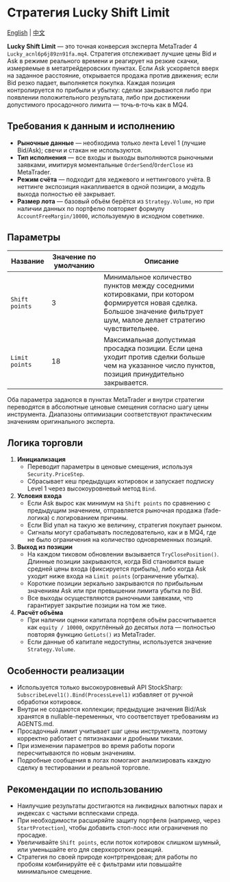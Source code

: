 # Стратегия Lucky Shift Limit
[English](README.md) | [中文](README_cn.md)

**Lucky Shift Limit** — это точная конверсия эксперта MetaTrader 4 `Lucky_acnl6p6j89zn91fa.mq4`. Стратегия отслеживает лучшие цены Bid и Ask в режиме реального времени и реагирует на резкие скачки, измеряемые в метатрейдеровских пунктах. Если Ask ускоряется вверх на заданное расстояние, открывается продажа против движения; если Bid резко падает, выполняется покупка. Каждая позиция контролируется по прибыли и убытку: сделки закрываются либо при появлении положительного результата, либо при достижении допустимого просадочного лимита — точь‑в‑точь как в MQ4.

## Требования к данным и исполнению

- **Рыночные данные** — необходима только лента Level 1 (лучшие Bid/Ask); свечи и стакан не используются.
- **Тип исполнения** — все входы и выходы выполняются рыночными заявками, имитируя моментальные `OrderSend`/`OrderClose` из MetaTrader.
- **Режим счёта** — подходит для хеджевого и неттингового учёта. В неттинге экспозиция накапливается в одной позиции, а модуль выхода полностью её закрывает.
- **Размер лота** — базовый объём берётся из `Strategy.Volume`, но при наличии данных по портфелю повторяет формулу `AccountFreeMargin/10000`, используемую в исходном советнике.

## Параметры

| Название | Значение по умолчанию | Описание |
| --- | --- | --- |
| `Shift points` | 3 | Минимальное количество пунктов между соседними котировками, при котором формируется новая сделка. Большое значение фильтрует шум, малое делает стратегию чувствительнее. |
| `Limit points` | 18 | Максимальная допустимая просадка позиции. Если цена уходит против сделки больше чем на указанное число пунктов, позиция принудительно закрывается. |

Оба параметра задаются в пунктах MetaTrader и внутри стратегии переводятся в абсолютные ценовые смещения согласно шагу цены инструмента. Диапазоны оптимизации соответствуют практическим значениям оригинального эксперта.

## Логика торговли

1. **Инициализация**
   - Переводит параметры в ценовые смещения, используя `Security.PriceStep`.
   - Сбрасывает кеш предыдущих котировок и запускает подписку Level 1 через высокоуровневый метод `Bind`.
2. **Условия входа**
   - Если Ask вырос как минимум на `Shift points` по сравнению с предыдущим значением, отправляется рыночная продажа (fade-логика) с логированием причины.
   - Если Bid упал на такую же величину, стратегия покупает рынком.
   - Сигналы могут срабатывать последовательно, как и в MQ4, где не было ограничения на количество одновременных позиций.
3. **Выход из позиции**
   - На каждом тиковом обновлении вызывается `TryClosePosition()`. Длинные позиции закрываются, когда Bid становится выше средней цены входа (фиксируется прибыль), либо когда Ask уходит ниже входа на `Limit points` (ограничение убытка).
   - Короткие позиции зеркально закрываются по прибыльным значениям Ask или при превышении лимита убытка по Bid.
   - Все выходы осуществляются рыночными заявками, что гарантирует закрытие позиции на том же тике.
4. **Расчёт объёма**
   - При наличии оценки капитала портфеля объём рассчитывается как `equity / 10000`, округлённый до десятых лота — полностью повторяя функцию `GetLots()` из MetaTrader.
   - Если данные об капитале недоступны, используется значение `Strategy.Volume`.

## Особенности реализации

- Используется только высокоуровневый API StockSharp: `SubscribeLevel1().Bind(ProcessLevel1)` избавляет от ручной обработки котировок.
- Внутри не создаются коллекции; предыдущие значения Bid/Ask хранятся в nullable-переменных, что соответствует требованиям из AGENTS.md.
- Просадочный лимит учитывает шаг цены инструмента, поэтому корректно работает с пятизнаками и дробными тиками.
- При изменении параметров во время работы пороги пересчитываются по новым значениям.
- Подробные сообщения в логах помогают анализировать каждую сделку в тестировании и реальной торговле.

## Рекомендации по использованию

- Наилучшие результаты достигаются на ликвидных валютных парах и индексах с частыми всплесками спреда.
- При необходимости расширяйте защиту портфеля (например, через `StartProtection`), чтобы добавить стоп-лосс или ограничения по просадке.
- Увеличивайте `Shift points`, если поток котировок слишком шумный, или уменьшайте его для сверхкоротких реакций.
- Стратегия по своей природе контртрендовая; для работы по пробоям комбинируйте её с фильтрами или повышайте минимальное смещение.
